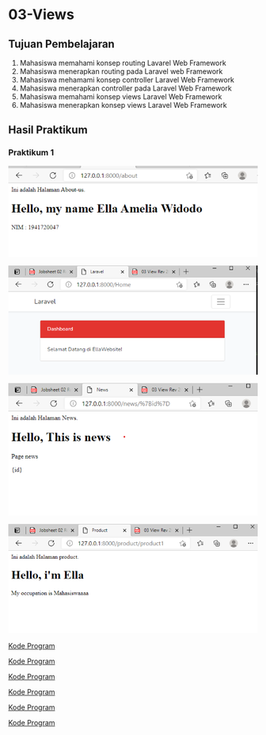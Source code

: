 # 03-Views

## Tujuan Pembelajaran

1. Mahasiswa memahami konsep routing Lavarel Web Framework
2. Mahasiswa menerapkan routing pada Laravel web Framework
3. Mahasiswa mehamami konsep controller Laravel Web Framework
4. Mahasiswa menerapkan controller pada Laravel Web Framework
5. Mahasiswa memahami konsep views Laravel Web Framework
6. Mahasiswa menerapkan konsep views Laravel Web Framework

## Hasil Praktikum

### Praktikum 1
![contoh gambar](img/about.png)

![contoh gambar](img/home.png)

![contoh gambar](img/news.png)

![contoh gambar](img/product.png)

[Kode Program](../../cms/resources/views/home.blades.php)

[Kode Program](../../cms/resources/views/about.blades.php)

[Kode Program](../../cms/resources/views/program.blades.php)

[Kode Program](../../cms/resources/views/product.blades.php)

[Kode Program](../../cms/resources/views/news.blades.php)

[Kode Program](../../cms/resources/views/contact.blades.php)


